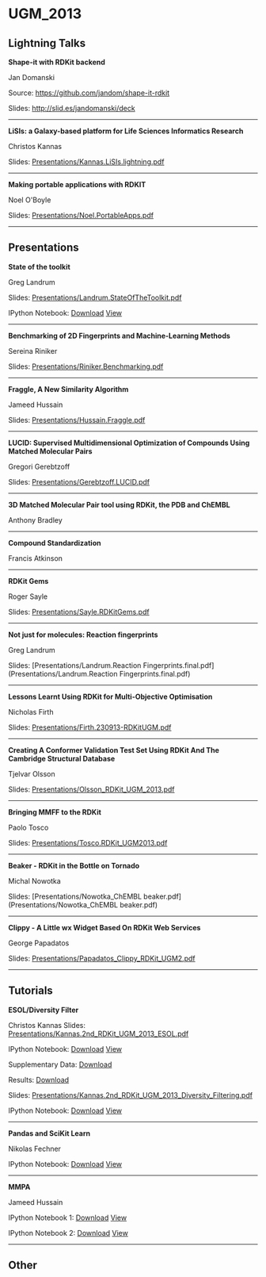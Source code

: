 UGM_2013
========


Lightning Talks
---------------


**Shape-it with RDKit backend**

Jan Domanski

Source: https://github.com/jandom/shape-it-rdkit

Slides: http://slid.es/jandomanski/deck

- - - - - - 

**LiSIs: a Galaxy-based platform for Life Sciences Informatics Research**

Christos Kannas

Slides: [Presentations/Kannas.LiSIs.lightning.pdf](Presentations/Kannas.LiSIs.lightning.pdf)

- - - - - - 

**Making portable applications with RDKIT**

Noel O'Boyle

Slides: [Presentations/Noel.PortableApps.pdf](Presentations/Noel.PortableApps.pdf)

- - - - - - 


Presentations
-----

**State of the toolkit**

Greg Landrum

Slides: [Presentations/Landrum.StateOfTheToolkit.pdf](Presentations/Landrum.StateOfTheToolkit.pdf)

IPython Notebook: [Download](Notebooks/Whats_new.ipyb) [View](http://nbviewer.ipython.org/urls/raw.github.com/rdkit/UGM_2013/master/Notebooks/Whats_new.ipynb)

- - - - - - 

**Benchmarking of 2D Fingerprints and Machine-Learning Methods**

Sereina Riniker

Slides: [Presentations/Riniker.Benchmarking.pdf](Presentations/Riniker.Benchmarking.pdf)


- - - - - - 

**Fraggle, A New Similarity Algorithm**

Jameed Hussain

Slides: [Presentations/Hussain.Fraggle.pdf](Presentations/Hussain.Fraggle.pdf)


- - - - - - 

**LUCID: Supervised Multidimensional Optimization of Compounds Using Matched Molecular Pairs**

Gregori Gerebtzoff

Slides: [Presentations/Gerebtzoff.LUCID.pdf](Presentations/Gerebtzoff.LUCID.pdf)

- - - - - - 

**3D Matched Molecular Pair tool using RDKit, the PDB and ChEMBL**

Anthony Bradley


- - - - - - 

**Compound Standardization**

Francis Atkinson

- - - - - - 

**RDKit Gems**

Roger Sayle

Slides: [Presentations/Sayle.RDKitGems.pdf](Presentations/Sayle.RDKitGems.pdf)

- - - - - - 

**Not just for molecules: Reaction fingerprints**

Greg Landrum

Slides: [Presentations/Landrum.Reaction Fingerprints.final.pdf](Presentations/Landrum.Reaction Fingerprints.final.pdf)


- - - - - - 

**Lessons Learnt Using RDKit for Multi-Objective Optimisation**

Nicholas Firth

Slides: [Presentations/Firth.230913-RDKitUGM.pdf](Presentations/Firth.230913-RDKitUGM.pdf)


- - - - - - 

**Creating A Conformer Validation Test Set Using RDKit And The Cambridge Structural Database**

Tjelvar Olsson

Slides: [Presentations/Olsson_RDKit_UGM_2013.pdf](Presentations/Olsson_RDKit_UGM_2013.pdf)

- - - - - - 

**Bringing MMFF to the RDKit**

Paolo Tosco

Slides: [Presentations/Tosco.RDKit_UGM2013.pdf](Presentations/Tosco.RDKit_UGM2013.pdf)


- - - - - - 

**Beaker - RDKit in the Bottle on Tornado**

Michal Nowotka

Slides: [Presentations/Nowotka_ChEMBL beaker.pdf](Presentations/Nowotka_ChEMBL beaker.pdf)

- - - - - - 

**Clippy - A Little wx Widget Based On RDKit Web Services**

George Papadatos

Slides: [Presentations/Papadatos_Clippy_RDKit_UGM2.pdf](Presentations/Papadatos_Clippy_RDKit_UGM2.pdf)

- - - - - - 

Tutorials
---------

**ESOL/Diversity Filter**

Christos Kannas
Slides: [Presentations/Kannas.2nd_RDKit_UGM_2013_ESOL.pdf](Presentations/Kannas.2nd_RDKit_UGM_2013_ESOL.pdf)

IPython Notebook: [Download](Notebooks/ESOL/ESOL.ipyb) [View](http://nbviewer.ipython.org/urls/raw.github.com/rdkit/UGM_2013/master/Notebooks/ESOL/ESOL.ipynb)

Supplementary Data: [Download](Notebooks/ESOL/Delaney_SupplData.smi)

Results: [Download](Notebooks/ESOL/ESOL_Results.csv)

Slides: [Presentations/Kannas.2nd_RDKit_UGM_2013_Diversity_Filtering.pdf](Presentations/Kannas.2nd_RDKit_UGM_2013_Diversity_Filtering..pdf)

IPython Notebook: [Download](Notebooks/DiversityFiltering/Diversity_Filtering.ipyb) [View](http://nbviewer.ipython.org/urls/raw.github.com/rdkit/UGM_2013/master/Notebooks/DiversityFiltering/Diversity_Filtering.ipynb)


- - - - - - 

**Pandas and SciKit Learn**

Nikolas Fechner

IPython Notebook: [Download](Tutorials/pandastools/Pandas_RDKit_UGM.ipynb) [View](http://nbviewer.ipython.org/urls/raw.github.com/rdkit/UGM_2013/master/Tutorials/pandastools/Pandas_RDKit_UGM.ipynb)

- - - - - - 

**MMPA**

Jameed Hussain

IPython Notebook 1: [Download](Tutorials/mmpa_tutorial/mmp_tutorial1.ipynb) [View](http://nbviewer.ipython.org/urls/raw.github.com/rdkit/UGM_2013/master/Tutorials/mmpa_tutorial/mmp_tutorial1.ipynb)

IPython Notebook 2: [Download](Tutorials/mmpa_tutorial/mmp_tutorial2.ipynb) [View](http://nbviewer.ipython.org/urls/raw.github.com/rdkit/UGM_2013/master/Tutorials/mmpa_tutorial/mmp_tutorial2.ipynb)

- - - - - - 



Other
-----
